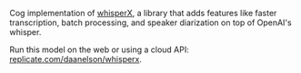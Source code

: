 Cog implementation of [whisperX](https://github.com/m-bain/whisperX), a library that adds features like faster transcription, batch processing, and speaker diarization on top of OpenAI's whisper.

Run this model on the web or using a cloud API: [replicate.com/daanelson/whisperx](https://replicate.com/daanelson/whisperx).
